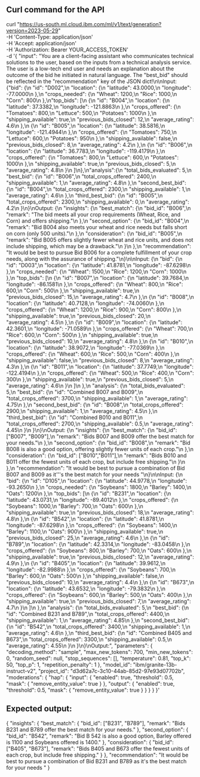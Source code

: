 ## Curl command for the API
curl "https://us-south.ml.cloud.ibm.com/ml/v1/text/generation?version=2023-05-29" \
  -H 'Content-Type: application/json' \
  -H 'Accept: application/json' \
  -H 'Authorization: Bearer YOUR_ACCESS_TOKEN' \
  -d '{
	"input": "You are a client-facing assistant who communicates technical solutions to the user, based on the inputs from a technical analysis service. The user is a low-tech end user and needs an explanation about the outcome of the bid he initiated in natural language. The \"best_bid\" should be reflected in the \"recommendation\" key of the JSON dict!\n\nInput: {\"bid\": {\n    \"id\": \"D002\",\n    \"location\": {\n      \"latitude\": 43.0000,\n      \"longitude\": -77.0000\n    },\n    \"crops_needed\": {\n      \"Wheat\": 1200,\n      \"Rice\": 1000,\n      \"Corn\": 800\n    },\n\"top_bids\": [\n    {\n      \"id\": \"B004\",\n      \"location\": {\n        \"latitude\": 37.3382,\n        \"longitude\": -121.8863\n      },\n      \"crops_offered\": {\n        \"Tomatoes\": 800,\n        \"Lettuce\": 500,\n        \"Potatoes\": 1000\n      },\n      \"shipping_available\": true,\n      \"previous_bids_closed\": 12,\n      \"average_rating\": 4.6\n    },\n    {\n      \"id\": \"B005\",\n      \"location\": {\n        \"latitude\": 38.5816,\n        \"longitude\": -121.4944\n      },\n      \"crops_offered\": {\n        \"Tomatoes\": 750,\n        \"Lettuce\": 600,\n        \"Potatoes\": 950\n      },\n      \"shipping_available\": false,\n      \"previous_bids_closed\": 8,\n      \"average_rating\": 4.2\n    },\n    {\n      \"id\": \"B006\",\n      \"location\": {\n        \"latitude\": 36.7783,\n        \"longitude\": -119.4179\n      },\n      \"crops_offered\": {\n        \"Tomatoes\": 800,\n        \"Lettuce\": 600,\n        \"Potatoes\": 1000\n      },\n      \"shipping_available\": true,\n      \"previous_bids_closed\": 5,\n      \"average_rating\": 4.8\n    }\n  ]\n},\n\"analysis\":{\n  \"total_bids_evaluated\": 5,\n  \"best_bid\": {\n    \"id\": \"B006\",\n    \"total_crops_offered\": 2400,\n    \"shipping_available\": 1,\n    \"average_rating\": 4.8\n  },\n  \"second_best_bid\": {\n    \"id\": \"B004\",\n    \"total_crops_offered\": 2300,\n    \"shipping_available\": 1,\n    \"average_rating\": 4.6\n  },\n  \"third_best_bid\": {\n    \"id\": \"B005\",\n    \"total_crops_offered\": 2300,\n    \"shipping_available\": 0,\n    \"average_rating\": 4.2\n  }\n}\nOutput: {\n  \"insights\": {\n    \"best_match\": {\n      \"bid_id\": \"B006\",\n      \"remark\": \"The bid meets all your crop requirements (Wheat, Rice, and Corn) and offers shipping.\"\n    },\n    \"second_option\": {\n      \"bid_id\": \"B004\",\n      \"remark\": \"Bid B004 also meets your wheat and rice needs but falls short on corn (only 500 units).\"\n    },\n    \"consideration\": {\n      \"bid_id\": \"B005\",\n      \"remark\": \"Bid B005 offers slightly fewer wheat and rice units, and does not include shipping, which may be a drawback.\"\n    }\n  },\n  \"recommendation\": \"It would be best to pursue Bid B006 for a complete fulfillment of your crop needs, along with the assurance of shipping.\"\n}\n\nInput: {\n  \"bid\": {\n    \"id\": \"D003\",\n    \"location\": {\n      \"latitude\": 41.8781,\n      \"longitude\": -87.6298\n    },\n    \"crops_needed\": {\n      \"Wheat\": 1500,\n      \"Rice\": 1200,\n      \"Corn\": 1000\n    },\n    \"top_bids\": [\n      {\n        \"id\": \"B007\",\n        \"location\": {\n          \"latitude\": 39.7684,\n          \"longitude\": -86.1581\n        },\n        \"crops_offered\": {\n          \"Wheat\": 800,\n          \"Rice\": 600,\n          \"Corn\": 500\n        },\n        \"shipping_available\": true,\n        \"previous_bids_closed\": 15,\n        \"average_rating\": 4.7\n      },\n      {\n        \"id\": \"B008\",\n        \"location\": {\n          \"latitude\": 40.7128,\n          \"longitude\": -74.0060\n        },\n        \"crops_offered\": {\n          \"Wheat\": 1200,\n          \"Rice\": 900,\n          \"Corn\": 800\n        },\n        \"shipping_available\": true,\n        \"previous_bids_closed\": 20,\n        \"average_rating\": 4.5\n      },\n      {\n        \"id\": \"B009\",\n        \"location\": {\n          \"latitude\": 42.3601,\n          \"longitude\": -71.0589\n        },\n        \"crops_offered\": {\n          \"Wheat\": 700,\n          \"Rice\": 600,\n          \"Corn\": 500\n        },\n        \"shipping_available\": true,\n        \"previous_bids_closed\": 10,\n        \"average_rating\": 4.8\n      },\n      {\n        \"id\": \"B010\",\n        \"location\": {\n          \"latitude\": 38.9072,\n          \"longitude\": -77.0369\n        },\n        \"crops_offered\": {\n          \"Wheat\": 600,\n          \"Rice\": 500,\n          \"Corn\": 400\n        },\n        \"shipping_available\": false,\n        \"previous_bids_closed\": 8,\n        \"average_rating\": 4.3\n      },\n      {\n        \"id\": \"B011\",\n        \"location\": {\n          \"latitude\": 37.7749,\n          \"longitude\": -122.4194\n        },\n        \"crops_offered\": {\n          \"Wheat\": 500,\n          \"Rice\": 400,\n          \"Corn\": 300\n        },\n        \"shipping_available\": true,\n        \"previous_bids_closed\": 5,\n        \"average_rating\": 4.6\n      }\n    ]\n  },\n  \"analysis\": {\n    \"total_bids_evaluated\": 5,\n    \"best_bid\": {\n      \"id\": \"Combined B007 and B009\",\n      \"total_crops_offered\": 3700,\n      \"shipping_available\": 1,\n      \"average_rating\": 4.75\n    },\n    \"second_best_bid\": {\n      \"id\": \"B008\",\n      \"total_crops_offered\": 2900,\n      \"shipping_available\": 1,\n      \"average_rating\": 4.5\n    },\n    \"third_best_bid\": {\n      \"id\": \"Combined B010 and B011\",\n      \"total_crops_offered\": 2700,\n      \"shipping_available\": 0.5,\n      \"average_rating\": 4.45\n    }\n  }\n}\nOutput: {\n  \"insights\": {\n    \"best_match\": {\n      \"bid_id\": [\"B007\", \"B009\"],\n      \"remark\": \"Bids B007 and B009 offer the best match for your needs.\"\n    },\n    \"second_option\": {\n      \"bid_id\": \"B008\",\n      \"remark\": \"Bid B008 is also a good option, offering slightly fewer units of each crop.\"\n    },\n    \"consideration\": {\n      \"bid_id\": [\"B010\",\"B011\"],\n      \"remark\": \"Bids B010 and B011 offer the fewest units of each crop, but include free shipping.\"\n    }\n  },\n  \"recommendation\": \"It would be best to pursue a combination of Bid B007 and B009 as it'\''s the best match for your needs \"\n}\n\nInput: {\n  \"bid\": {\n    \"id\": \"D105\",\n    \"location\": {\n      \"latitude\": 44.9778,\n      \"longitude\": -93.2650\n    },\n    \"crops_needed\": {\n      \"Soybeans\": 1800,\n      \"Barley\": 1400,\n      \"Oats\": 1200\n    },\n    \"top_bids\": [\n      {\n        \"id\": \"B231\",\n        \"location\": {\n          \"latitude\": 43.0731,\n          \"longitude\": -89.4012\n        },\n        \"crops_offered\": {\n          \"Soybeans\": 1000,\n          \"Barley\": 700,\n          \"Oats\": 600\n        },\n        \"shipping_available\": true,\n        \"previous_bids_closed\": 18,\n        \"average_rating\": 4.8\n      },\n      {\n        \"id\": \"B542\",\n        \"location\": {\n          \"latitude\": 41.8781,\n          \"longitude\": -87.6298\n        },\n        \"crops_offered\": {\n          \"Soybeans\": 1400,\n          \"Barley\": 1100,\n          \"Oats\": 900\n        },\n        \"shipping_available\": true,\n        \"previous_bids_closed\": 25,\n        \"average_rating\": 4.6\n      },\n      {\n        \"id\": \"B789\",\n        \"location\": {\n          \"latitude\": 42.3314,\n          \"longitude\": -83.0458\n        },\n        \"crops_offered\": {\n          \"Soybeans\": 800,\n          \"Barley\": 700,\n          \"Oats\": 600\n        },\n        \"shipping_available\": true,\n        \"previous_bids_closed\": 12,\n        \"average_rating\": 4.9\n      },\n      {\n        \"id\": \"B405\",\n        \"location\": {\n          \"latitude\": 39.9612,\n          \"longitude\": -82.9988\n        },\n        \"crops_offered\": {\n          \"Soybeans\": 700,\n          \"Barley\": 600,\n          \"Oats\": 500\n        },\n        \"shipping_available\": false,\n        \"previous_bids_closed\": 10,\n        \"average_rating\": 4.4\n      },\n      {\n        \"id\": \"B673\",\n        \"location\": {\n          \"latitude\": 43.6532,\n          \"longitude\": -79.3832\n        },\n        \"crops_offered\": {\n          \"Soybeans\": 600,\n          \"Barley\": 500,\n          \"Oats\": 400\n        },\n        \"shipping_available\": true,\n        \"previous_bids_closed\": 7,\n        \"average_rating\": 4.7\n      }\n    ]\n  },\n  \"analysis\": {\n    \"total_bids_evaluated\": 5,\n    \"best_bid\": {\n      \"id\": \"Combined B231 and B789\",\n      \"total_crops_offered\": 4400,\n      \"shipping_available\": 1,\n      \"average_rating\": 4.85\n    },\n    \"second_best_bid\": {\n      \"id\": \"B542\",\n      \"total_crops_offered\": 3400,\n      \"shipping_available\": 1,\n      \"average_rating\": 4.6\n    },\n    \"third_best_bid\": {\n      \"id\": \"Combined B405 and B673\",\n      \"total_crops_offered\": 3300,\n      \"shipping_available\": 0.5,\n      \"average_rating\": 4.55\n    }\n  }\n}\nOutput:",
	"parameters": {
		"decoding_method": "sample",
		"max_new_tokens": 700,
		"min_new_tokens": 0,
		"random_seed": null,
		"stop_sequences": [],
		"temperature": 0.81,
		"top_k": 50,
		"top_p": 1,
		"repetition_penalty": 1
	},
	"model_id": "ibm/granite-13b-instruct-v2",
	"project_id": "d3d62a7c-3c10-44ab-85d2-97e93d07702b",
	"moderations": {
		"hap": {
			"input": {
				"enabled": true,
				"threshold": 0.5,
				"mask": {
					"remove_entity_value": true
				}
			},
			"output": {
				"enabled": true,
				"threshold": 0.5,
				"mask": {
					"remove_entity_value": true
				}
			}
		}
	}
}'
## Expected output:

{
	"insights": {
	  "best_match": {
		"bid_id": ["B231", "B789"],
		"remark": "Bids B231 and B789 offer the best match for your needs."
	  },
	  "second_option": {
		"bid_id": "B542",
		"remark": "Bid B 542 is also a good option, Barley offered is 1100 and Soybeans offered is 1400."
	  },
	  "consideration": {
		"bid_id": ["B405", "B673"],
		"remark": "Bids B405 and B673 offer the fewest units of each crop, but include free shipping."
	  }
	},
	"recommendation": "It would be best to pursue a combination of Bid B231 and B789 as it's the best match for your needs "
  }
